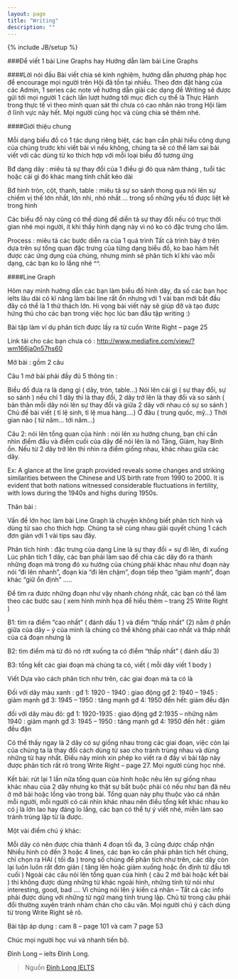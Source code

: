 ```yaml
---
layout: page
title: "Writing"
description: ""
---
```

{% include JB/setup %}

###Để viết 1 bài Line Graphs hay
Hướng dẫn làm bài Line Graphs
 
####Lời nói đầu
Bài viết chia sẻ kinh nghiệm, hướng dẫn phương pháp học để encourage mọi người trên Hội đã tồn tại nhiều. Theo đơn đặt hàng của các Admin, 1 series các note về hướng dẫn giải các dạng đề Writing sẽ được gửi tới mọi người 1 cách lần lượt hướng tới mục đích cụ thể là Thực Hành trong thực tế vì theo mình quan sát thì chưa có cao nhân nào trong Hội làm ở lĩnh vực này hết. Mọi người cùng học và cùng chia sẻ thêm nhé.
 
####Giới thiệu chung
 
Mỗi dạng biểu đồ có 1 tác dụng riêng biệt, các bạn cần phải hiểu công dụng của chúng trước khi viết bài vì nếu không, chúng ta sẽ có thể làm sai bài viết với các dùng từ ko thích hợp với mỗi loại biểu đồ tương ứng
 
Bđ dạng dây : miêu tả sự thay đổi của 1 điều gì đó qua năm tháng , tuổi tác hoặc cái gì đó khác mang tính chất kéo dài
 
Bđ hình tròn, cột, thanh, table : miêu tả sự so sánh thong qua nói lên sự chiếm vị thế lớn nhất, lớn nhì, nhỏ nhất … trong số những yếu tố được liệt kê trong hình
 
Các biểu đồ này cũng có thể dùng để diễn tả sự thay đổi nếu có trục thời gian nhé mọi người, ít khi thấy hình dạng này vì nó ko có đặc trưng cho lắm.
 
Process : miêu tả các bước diễn ra của 1 quá trình
Tất cả trình bày ở trên dựa trên sự tổng quan đặc trưng của từng dạng biểu đồ, ko bao hàm hết được các ứng dụng của chúng, nhưng mình sẽ phân tích kĩ khi vào mỗi dạng, các bạn ko lo lắng nhé ^^.
 
####Line Graph
 
Hôm nay mình hướng dẫn các bạn làm biểu đồ hình dây, đa số các bạn học ielts lâu dài có kĩ năng làm bài line rất ổn nhưng với 1 vài bạn mới bắt đầu đây có thể là 1 thử thách lớn. Hi vọng bài viết này sẽ giúp đỡ và tạo được hứng thú cho các bạn trong việc học lúc ban đầu tập writing :)
 
Bài tập làm ví dụ phân tích được lấy ra từ cuốn Write Right – page 25
 
Link tải cho các bạn chưa có : http://www.mediafire.com/view/?wm166ja0n57hs60
 
Mở bài : gồm 2 câu
 
Câu 1 mở bài phải đầy đủ 5 thông tin :
 
Biểu đồ đưa ra là dạng gì ( dây, tròn, table…)
Nói lên cái gì ( sự thay đổi, sự so sánh ) nếu chỉ 1 dây thì là thay đổi, 2 dây trở lên là thay đổi và so sánh ( bản thân mỗi dây nói lên sự thay đổi và giữa 2 dây với nhau có sự so sánh )
Chủ đề bài viết ( tỉ lệ sinh, tỉ lệ mua hàng….)
Ở đâu ( trung quốc, mỹ…)
Thời gian nào ( từ năm… tới năm…)
 
Câu 2: nói lên tổng quan của hình : nói lên xu hướng chung, bạn chỉ cần nhìn điểm đầu và điểm cuối của dây để nói lên là nó Tăng, Giảm, hay Bình ổn. Nếu từ 2 dây trở lên thì nhìn ra điểm giống nhau, khác nhau giữa các dây.
 
Ex: A glance at the line graph provided reveals some changes and striking similarities between the Chinese and US birth rate from 1990 to 2000. It is evident that both nations witnessed considerable fluctuations in fertility, with lows during the 1940s and highs during 1950s.
 
Thân bài :
 
Vấn đề lớn học làm bài Line Graph là  chuyện không biết phân tích hình và dùng từ sao cho thích hợp. Chúng ta sẽ cùng nhau giải quyết chúng 1 cách đơn giản với 1 vài tips sau đây.
 
 
Phân tích hình : đặc trưng của dạng Line là sự thay đổi = sự đi lên, đi xuống
Lúc phân tích 1 dây, các bạn phải làm sao để chia các dây đó ra thành những đoạn mà trong đó xu hướng của chúng phải khác nhau như đoạn này nói “đi lên nhanh”, đoạn kia “đi lên chậm”, đoạn tiếp theo “giảm mạnh”, đoạn  khác “giữ ổn định” …..
 
Để tìm ra được những đoạn như vậy nhanh chóng nhất, các bạn có thể làm theo các bước sau ( xem hình minh họa để hiểu thêm – trang 25 Write Right )
 
B1: tìm ra điểm “cao nhất” ( đánh dấu 1 ) và điểm “thấp nhất” (2) nằm ở phần giữa của dây – ý của mình là chúng có thể không phải cao nhất và thấp nhất của cả đoạn nhưng là
 
B2: tìm điểm mà từ đó nó rớt xuống ta có điểm “thấp nhất” ( đánh dấu 3)
 
 
 
 
B3: tổng kết các giai đoạn mà chúng ta có, viết ( mỗi dây viết 1 body )
 
Viết
Dựa vào cách phân tích như trên, các giai đoạn mà ta có là
 
Đối với dây màu xanh :
gđ 1: 1920 - 1940 : giao động
gđ 2: 1940 – 1945 : giảm mạnh
gđ 3: 1945 – 1950 : tăng mạnh
gđ 4: 1950 đến hết: giảm đều đặn
 
đối với dây màu đỏ:
gđ 1: 1920-1935 : giao động
gđ 2:1935 – những năm 1940 : giảm mạnh
gđ 3: 1945 – 1950 : tăng mạnh
gđ 4: 1950 đến hết : giảm đều đặn
 
Có thể thấy ngay là 2 dây có sự giống nhau trong các giai đoạn, việc còn lại của chúng ta là thay đổi cách dùng từ sao cho tránh trùng nhau và dùng những từ hay nhất. Điều này mình xin phép ko viết ra ở đây vì bài tập này được phân tích rất rõ trong Write Right – page 27. Mọi người cùng học nhé.
 
Kết bài: rút lại 1 lần nữa tổng quan của hình hoặc nêu lên sự giống nhau khác nhau của 2 dây nhưng ko thật sự bắt buộc phải có nếu như bạn đã nêu ở mở bài hoặc lồng vào trong bài. Tổng quan này phụ thuộc vào cá nhân mỗi người, mỗi người có cái nhìn khác nhau nên điều tổng kết khác nhau ko có j là lớn lao hay đáng lo lắng, các bạn có thể tự ý viết nhé, miễn làm sao tránh trùng lặp từ là được.
 
Một vài điểm chú ý khác:
 
Mỗi dây có nên được chia thành 4 đoạn tối đa, 3 cũng được chấp nhận
Nhiều hình có đến 3 hoặc 4 lines, các bạn ko cần phải phân tích hết chúng, chỉ chọn ra HAI ( tối đa ) trong số chúng để phân tích như trên, các dây còn lại luôn luôn rất đơn giản ( tăng lên hoặc giảm xuống hoặc ổn định từ đầu tới cuối )
Ngoài các câu nói lên tổng quan của hình ( câu 2 mở bài hoặc kết bài ) thì không được dùng những từ khác ngoài hình, những tính từ nói như interesting, good, bad …. Vì chúng nói lên ý kiến cá nhân – Tất cả các info phải được dùng với những từ ngữ mang tính trung lập.
Chủ từ trong câu phải đổi thường xuyên tránh nhàm chán cho câu văn. Mọi người chú ý cách dùng từ trong Write Right sẽ rõ.
 
Bài tập áp dụng : cam 8 – page 101 và cam 7 page 53
 
Chúc mọi người học vui và nhanh tiến bộ.
 
Đình Long – ielts Đình Long.
> Nguồn [Đình Long IELTS](https://www.facebook.com/notes/ielts-%C4%91%C3%ACnh-long/%C4%91%E1%BB%83-vi%E1%BA%BFt-1-b%C3%A0i-line-graphs-hay/415380058499688)
